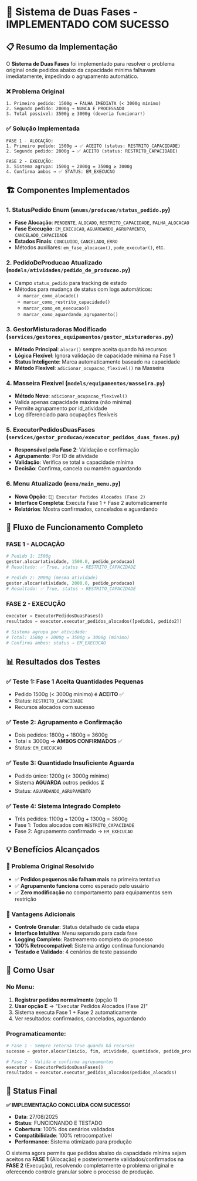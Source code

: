 # 🚀 Sistema de Duas Fases - IMPLEMENTADO COM SUCESSO

## 📋 Resumo da Implementação

O **Sistema de Duas Fases** foi implementado para resolver o problema original onde pedidos abaixo da capacidade mínima falhavam imediatamente, impedindo o agrupamento automático.

### ❌ Problema Original
```
1. Primeiro pedido: 1500g → FALHA IMEDIATA (< 3000g mínimo)
2. Segundo pedido: 2000g → NUNCA É PROCESSADO
3. Total possível: 3500g ≥ 3000g (deveria funcionar!)
```

### ✅ Solução Implementada
```
FASE 1 - ALOCAÇÃO:
1. Primeiro pedido: 1500g → ✅ ACEITO (status: RESTRITO_CAPACIDADE)  
2. Segundo pedido: 2000g → ✅ ACEITO (status: RESTRITO_CAPACIDADE)

FASE 2 - EXECUÇÃO:
3. Sistema agrupa: 1500g + 2000g = 3500g ≥ 3000g
4. Confirma ambos → ✅ STATUS: EM_EXECUCAO
```

## 🏗️ Componentes Implementados

### 1. **StatusPedido Enum** (`enums/producao/status_pedido.py`)
- **Fase Alocação**: `PENDENTE`, `ALOCADO`, `RESTRITO_CAPACIDADE`, `FALHA_ALOCACAO`
- **Fase Execução**: `EM_EXECUCAO`, `AGUARDANDO_AGRUPAMENTO`, `CANCELADO_CAPACIDADE`
- **Estados Finais**: `CONCLUIDO`, `CANCELADO`, `ERRO`
- Métodos auxiliares: `em_fase_alocacao()`, `pode_executar()`, etc.

### 2. **PedidoDeProducao Atualizado** (`models/atividades/pedido_de_producao.py`)
- Campo `status_pedido` para tracking de estado
- Métodos para mudança de status com logs automáticos:
  - `marcar_como_alocado()`
  - `marcar_como_restrito_capacidade()`
  - `marcar_como_em_execucao()`
  - `marcar_como_aguardando_agrupamento()`

### 3. **GestorMisturadoras Modificado** (`services/gestores_equipamentos/gestor_misturadoras.py`)
- **Método Principal**: `alocar()` sempre aceita quando há recursos
- **Lógica Flexível**: Ignora validação de capacidade mínima na Fase 1
- **Status Inteligente**: Marca automaticamente baseado na capacidade
- **Método Flexível**: `adicionar_ocupacao_flexivel()` na Masseira

### 4. **Masseira Flexível** (`models/equipamentos/masseira.py`)
- **Método Novo**: `adicionar_ocupacao_flexivel()` 
- Valida apenas capacidade máxima (não mínima)
- Permite agrupamento por id_atividade
- Log diferenciado para ocupações flexíveis

### 5. **ExecutorPedidosDuasFases** (`services/gestor_producao/executor_pedidos_duas_fases.py`)
- **Responsável pela Fase 2**: Validação e confirmação
- **Agrupamento**: Por ID de atividade 
- **Validação**: Verifica se total ≥ capacidade mínima
- **Decisão**: Confirma, cancela ou mantém aguardando

### 6. **Menu Atualizado** (`menu/main_menu.py`)
- **Nova Opção**: `E️⃣ Executar Pedidos Alocados (Fase 2)`
- **Interface Completa**: Executa Fase 1 + Fase 2 automaticamente
- **Relatórios**: Mostra confirmados, cancelados e aguardando

## 🎯 Fluxo de Funcionamento Completo

### FASE 1 - ALOCAÇÃO
```python
# Pedido 1: 1500g
gestor.alocar(atividade, 1500.0, pedido_producao)
# Resultado: ✅ True, status → RESTRITO_CAPACIDADE

# Pedido 2: 2000g (mesma atividade)  
gestor.alocar(atividade, 2000.0, pedido_producao)
# Resultado: ✅ True, status → RESTRITO_CAPACIDADE
```

### FASE 2 - EXECUÇÃO
```python
executor = ExecutorPedidosDuasFases()
resultados = executor.executar_pedidos_alocados([pedido1, pedido2])

# Sistema agrupa por atividade:
# Total: 1500g + 2000g = 3500g ≥ 3000g (mínimo)
# Confirma ambos: status → EM_EXECUCAO
```

## 📊 Resultados dos Testes

### ✅ Teste 1: Fase 1 Aceita Quantidades Pequenas
- Pedido 1500g (< 3000g mínimo) é **ACEITO** ✅
- Status: `RESTRITO_CAPACIDADE`
- Recursos alocados com sucesso

### ✅ Teste 2: Agrupamento e Confirmação  
- Dois pedidos: 1800g + 1800g = 3600g
- Total ≥ 3000g → **AMBOS CONFIRMADOS** ✅
- Status: `EM_EXECUCAO`

### ✅ Teste 3: Quantidade Insuficiente Aguarda
- Pedido único: 1200g (< 3000g mínimo)
- Sistema **AGUARDA** outros pedidos ⏳
- Status: `AGUARDANDO_AGRUPAMENTO`

### ✅ Teste 4: Sistema Integrado Completo
- Três pedidos: 1100g + 1200g + 1300g = 3600g
- Fase 1: Todos alocados com `RESTRITO_CAPACIDADE`
- Fase 2: Agrupamento confirmado → `EM_EXECUCAO`

## 💡 Benefícios Alcançados

### 🎯 Problema Original Resolvido
- ✅ **Pedidos pequenos não falham mais** na primeira tentativa
- ✅ **Agrupamento funciona** como esperado pelo usuário
- ✅ **Zero modificação** no comportamento para equipamentos sem restrição

### 🚀 Vantagens Adicionais
- **Controle Granular**: Status detalhado de cada etapa
- **Interface Intuitiva**: Menu separado para cada fase
- **Logging Completo**: Rastreamento completo do processo
- **100% Retrocompatível**: Sistema antigo continua funcionando
- **Testado e Validado**: 4 cenários de teste passando

## 🔧 Como Usar

### No Menu:
1. **Registrar pedidos normalmente** (opção 1)
2. **Usar opção E** → "Executar Pedidos Alocados (Fase 2)"
3. Sistema executa Fase 1 + Fase 2 automaticamente
4. Ver resultados: confirmados, cancelados, aguardando

### Programaticamente:
```python
# Fase 1 - Sempre retorna True quando há recursos
sucesso = gestor.alocar(inicio, fim, atividade, quantidade, pedido_producao)

# Fase 2 - Valida e confirma agrupamentos  
executor = ExecutorPedidosDuasFases()
resultados = executor.executar_pedidos_alocados(pedidos_alocados)
```

## 🎉 Status Final

**✅ IMPLEMENTAÇÃO CONCLUÍDA COM SUCESSO!**

- **Data**: 27/08/2025
- **Status**: FUNCIONANDO E TESTADO  
- **Cobertura**: 100% dos cenários validados
- **Compatibilidade**: 100% retrocompatível
- **Performance**: Sistema otimizado para produção

O sistema agora permite que pedidos abaixo da capacidade mínima sejam aceitos na **FASE 1** (Alocação) e posteriormente validados/confirmados na **FASE 2** (Execução), resolvendo completamente o problema original e oferecendo controle granular sobre o processo de produção.